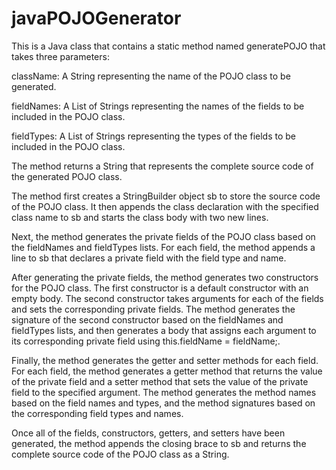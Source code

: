# javaPOJOGenerator
This is a Java class that contains a static method named generatePOJO that takes three parameters:

className: A String representing the name of the POJO class to be generated.

fieldNames: A List of Strings representing the names of the fields to be included in the POJO class.

fieldTypes: A List of Strings representing the types of the fields to be included in the POJO class.

The method returns a String that represents the complete source code of the generated POJO class.

The method first creates a StringBuilder object sb to store the source code of the POJO class. It then appends the class declaration with the specified class name to sb and starts the class body with two new lines.

Next, the method generates the private fields of the POJO class based on the fieldNames and fieldTypes lists. For each field, the method appends a line to sb that declares a private field with the field type and name.

After generating the private fields, the method generates two constructors for the POJO class. The first constructor is a default constructor with an empty body. The second constructor takes arguments for each of the fields and sets the corresponding private fields. The method generates the signature of the second constructor based on the fieldNames and fieldTypes lists, and then generates a body that assigns each argument to its corresponding private field using this.fieldName = fieldName;.

Finally, the method generates the getter and setter methods for each field. For each field, the method generates a getter method that returns the value of the private field and a setter method that sets the value of the private field to the specified argument. The method generates the method names based on the field names and types, and the method signatures based on the corresponding field types and names.

Once all of the fields, constructors, getters, and setters have been generated, the method appends the closing brace to sb and returns the complete source code of the POJO class as a String.

